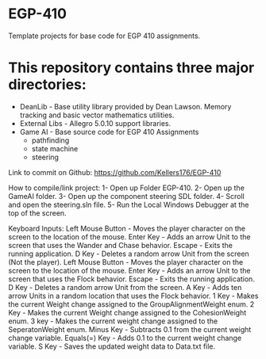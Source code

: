 # EGP-410
Template projects for base code for EGP 410 assignments.

# This repository contains three major directories:
 * DeanLib - Base utility library provided by Dean Lawson. Memory tracking and basic vector mathematics utilities.
 * External Libs - Allegro 5.0.10 support libraries.
 * Game AI - Base source code for EGP 410 Assignments
   * pathfinding
   * state machine
   * steering

Link to commit on Github: 
https://github.com/Kellers176/EGP-410

How to compile/link project: 
1- Open up Folder EGP-410.
2- Open up the GameAI folder.
3- Open up the component steering SDL folder.
4- Scroll and open the steering.sln file.
5- Run the Local Windows Debugger at the top of the screen.

Keyboard Inputs:
Left Mouse Button - Moves the player character on the screen to the location of the mouse.
Enter Key - Adds an arrow Unit to the screen that uses the Wander and Chase behavior.
Escape - Exits the running application.
D Key - Deletes a random arrow Unit from the screen (Not the player).
Left Mouse Button - Moves the player character on the screen to the location of the mouse.
Enter Key - Adds an arrow Unit to the screen that uses the Flock behavior.
Escape - Exits the running application.
D Key - Deletes a random arrow Unit from the screen.
A Key - Adds ten arrow Units in a random location that uses the Flock behavior.
1 Key - Makes the current Weight change assigned to the GroupAlignmentWeight enum.
2 Key - Makes the current Weight change assigned to the CohesionWeight enum.
3 key - Makes the current weight change assigned to the SeperatonWeight enum.
Minus Key - Subtracts 0.1 from the current weight change variable.
Equals(=) Key - Adds 0.1 to the current weight change variable.
S Key - Saves the updated weight data to Data.txt file.
